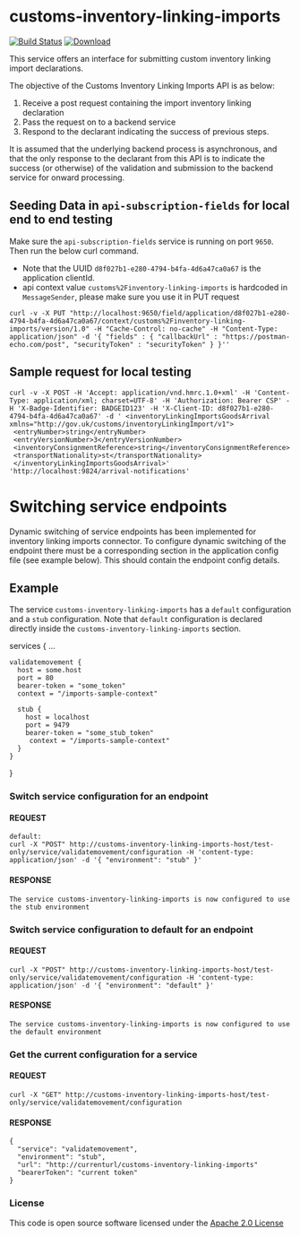 # customs-inventory-linking-imports

[![Build Status](https://travis-ci.org/hmrc/customs-inventory-linking-imports.svg)](https://travis-ci.org/hmrc/customs-inventory-linking-imports) [ ![Download](https://api.bintray.com/packages/hmrc/releases/customs-inventory-linking-imports/images/download.svg) ](https://bintray.com/hmrc/releases/customs-inventory-linking-imports/_latestVersion)

This service offers an interface for submitting custom inventory linking import declarations.

The objective of the Customs Inventory Linking Imports API is as below:

1. Receive a post request containing the import inventory linking declaration
3. Pass the request on to a backend service
4. Respond to the declarant indicating the success of previous steps.

It is assumed that the underlying backend process is asynchronous, and that the only response to the declarant from this API is to indicate the success (or otherwise) of the validation and submission to the backend service for onward processing.

## Seeding Data in `api-subscription-fields` for local end to end testing

Make sure the `api-subscription-fields` service is running on port `9650`. Then run the below curl command.
 - Note that the UUID `d8f027b1-e280-4794-b4fa-4d6a47ca0a67` is the application clientId.
 - api context value `customs%2Finventory-linking-imports` is hardcoded in `MessageSender`, please make sure you use it in PUT request
 
```
curl -v -X PUT "http://localhost:9650/field/application/d8f027b1-e280-4794-b4fa-4d6a47ca0a67/context/customs%2Finventory-linking-imports/version/1.0" -H "Cache-Control: no-cache" -H "Content-Type: application/json" -d '{ "fields" : { "callbackUrl" : "https://postman-echo.com/post", "securityToken" : "securityToken" } }''
```

## Sample request for local testing

```
curl -v -X POST -H 'Accept: application/vnd.hmrc.1.0+xml' -H 'Content-Type: application/xml; charset=UTF-8' -H 'Authorization: Bearer CSP' -H 'X-Badge-Identifier: BADGEID123' -H 'X-Client-ID: d8f027b1-e280-4794-b4fa-4d6a47ca0a67' -d ' <inventoryLinkingImportsGoodsArrival xmlns="http://gov.uk/customs/inventoryLinkingImport/v1">
 <entryNumber>string</entryNumber>
 <entryVersionNumber>3</entryVersionNumber>
 <inventoryConsignmentReference>string</inventoryConsignmentReference>
 <transportNationality>st</transportNationality>
 </inventoryLinkingImportsGoodsArrival>' 'http://localhost:9824/arrival-notifications'
```

# Switching service endpoints

Dynamic switching of service endpoints has been implemented for inventory linking imports connector. To configure dynamic
switching of the endpoint there must be a corresponding section in the application config file
(see example below). This should contain the endpoint config details.

## Example
The service `customs-inventory-linking-imports` has a `default` configuration and a `stub` configuration. Note
that `default` configuration is declared directly inside the `customs-inventory-linking-imports` section.

  services {
    ...

    validatemovement {
      host = some.host
      port = 80
      bearer-token = "some_token"
      context = "/imports-sample-context"

      stub {
        host = localhost
        port = 9479
        bearer-token = "some_stub_token"
         context = "/imports-sample-context"
      }
    }
  }
    
### Switch service configuration for an endpoint

#### REQUEST
    default:
    curl -X "POST" http://customs-inventory-linking-imports-host/test-only/service/validatemovement/configuration -H 'content-type: application/json' -d '{ "environment": "stub" }'

#### RESPONSE

    The service customs-inventory-linking-imports is now configured to use the stub environment

### Switch service configuration to default for an endpoint

#### REQUEST

    curl -X "POST" http://customs-inventory-linking-imports-host/test-only/service/validatemovement/configuration -H 'content-type: application/json' -d '{ "environment": "default" }'

#### RESPONSE

    The service customs-inventory-linking-imports is now configured to use the default environment

### Get the current configuration for a service

#### REQUEST

    curl -X "GET" http://customs-inventory-linking-imports-host/test-only/service/validatemovement/configuration

#### RESPONSE

    {
      "service": "validatemovement",
      "environment": "stub",
      "url": "http://currenturl/customs-inventory-linking-imports"
      "bearerToken": "current token"
    }

### License

This code is open source software licensed under the [Apache 2.0 License]("http://www.apache.org/licenses/LICENSE-2.0.html")